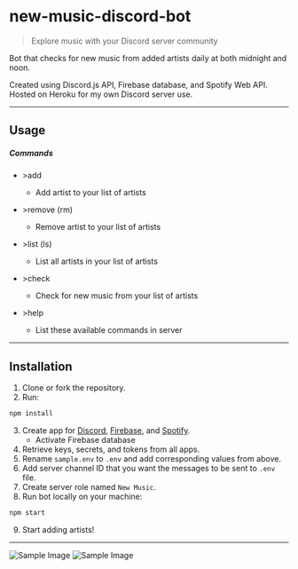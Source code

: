 # new-music-discord-bot

> Explore music with your Discord server community

Bot that checks for new music from added artists daily at both midnight and noon.

Created using Discord.js API, Firebase database, and Spotify Web API. Hosted on Heroku for my own Discord server use.

---

## Usage

##### Commands

- \>add
    - Add artist to your list of artists
- \>remove (rm)
    - Remove artist to your list of artists
 
- \>list (ls)
    - List all artists in your list of artists
 
- \>check
    - Check for new music from your list of artists
 
- \>help
    - List these available commands in server

---

## Installation

1. Clone or fork the repository.
2. Run:

```bash
npm install
```

3. Create app for [Discord](https://discord.com/developers/applications/), [Firebase](https://console.firebase.google.com/), and [Spotify](https://developer.spotify.com/dashboard/applications).
    - Activate Firebase database
4. Retrieve keys, secrets, and tokens from all apps.
5. Rename `sample.env` to `.env` and add corresponding values from above.
6. Add server channel ID that you want the messages to be sent to `.env` file.
7. Create server role named `New Music`.
8. Run bot locally on your machine:

```bash
npm start
```

9. Start adding artists!

---

![Sample Image](https://raw.githubusercontent.com/robbyhorvath/new-music-discord-bot/main/imgs/help.png) ![Sample Image](https://raw.githubusercontent.com/robbyhorvath/new-music-discord-bot/main/imgs/check.png)
